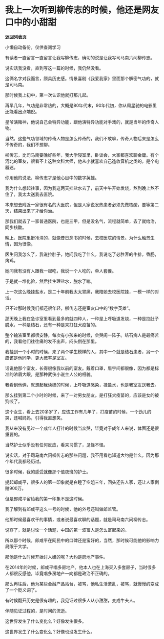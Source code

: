 # 我上一次听到柳传志的时候，他还是网友口中的小甜甜

[**返回列表页**](/gzh/记忆承载3)

小懒自动备份，仅供查阅学习

有读者一直留言一直留言让我写柳传志，确切的说是让我写司马南六问柳传志。  

  

说实话我没看，直到写这一篇的时候，我仍然没看。  

  

这俩名字对我而言，颇具历史感。情景喜剧《我爱我家》里面那个解密气功的，就是司马南。

  

那时候我上初中，第一次认识他就打那儿起。  

  

再早几年，气功是非常热的，大概是80年代末，90年代初，你从周星驰的电影里还能看出点端倪。  

  

星爷演赌神，他说自己会特异功能，跟他演特异功能对手戏的，就是当年的传奇人物。

  

当然，这些气功领域的传奇人物是怎么传奇的，我们不敢聊，传奇人物后来是怎么不传奇的，我们不想聊。  

  

柳传志，比司马南要晚好些年，我大学寝室里，卧谈会，大家都喜欢聊金庸。有个河北的室友，很看不上这种文科大师，他从小就喜欢自己造收音机之类的，是个电器迷。  

  

你用他的说法，柳传志才是他心目中的数字英雄。

  

我为什么想起往事，因为我这两天挂盐水去了，前天中午开始发烧，熬到晚上熬不住了，我太太送我去医院。

  

本来想去附近一家很有名的大医院，但是人家说发热患者必须先做核酸，要等第二天，结果出来了才给你治。  

  

那我们就去了一家普通医院，也是三甲，但是没名气，流程就简单，去了就给治，同步核酸。  

  

晚上，医院里挺冷清的，就像昔日念书的时候，去校医院的情景。为什么触景生情，因为很像。  

  

医生问我怎么了，我说拉肚子，她问我吃了什么，我说吃了必胜客的牛排，香肠，烤鸡。  

  

她问我有没有人跟我一起吃，我说一个人吃的，单人套餐。

  

于是就一堆化验，然后挂生理盐水，脱水了嘛。  

  

上一次这么晚挂盐水，是二十年前我太太胃痛，我陪她去校医院挂，一模一样的对话。  

  

只不过那时候我们都还很年轻，柳传志还是室友口中的“数字英雄”。  

  

那天晚上我在急诊室里看到最多的就四种人，一种是上呼吸道发烧，一种是拉肚子脱水，一种是结石，还有一种是来打狂犬疫苗的。  

  

整个输液室里都很安静，每次有小孩来的时候，会哭闹一阵子。结石病人是最痛苦的，我看他们往往痛的发不出声，闷头倒在那里。  

  

我挂到一个小时的时候，来了两个学生模样的人，其中一个就是结石患者，另一个应该是他同学，更大概率是室友。

  

话说他那个室友，长得很像我以前的室友。戴着口罩，眉宇间都很像，因为都是标准的浓眉大眼，是那种武侠小说主人公的相貌。  

  

我看到他俩，就想起我读研的时候，上呼吸道感染，挂盐水，也是我室友送我去。  

  

那么挂到第二个小时的时候，来了一对男女朋友。是打狂犬疫苗的，应该是女的被狗咬了。  

  

这个女生，看上去20多岁了，应该工作有几年了，打疫苗的时候，一个劲儿的哭，还喊妈妈，引得我直想笑。  

  

我从来没有见过一个成年人打针的时候当众哭，毕竟对于成年人来说，体面还是很重要的。  

  

当然护士似乎没有任何反应，看来习惯了，见怪不怪。  

  

说实话，对于司马南六问柳传志的那些问题，我不用看也知道大约是什么，因为那个年代我都经历过。  

  

很多时候，我的感受就像那个值夜班的护士。

  

提起郎咸平，很多人的第一印象就是白睡了空姐三年，回头还告人家，还让人家倒赔900万。  

  

但是郎咸平留给我的第一印象不是这时候。  

  

我了解到有郎咸平这么一号的时候，他的外号还叫做郎监管。  

  

他那时候最喜欢干的事情，或者说最喜欢聊的话题，就是司马南六问柳传志。  

  

说穿了，就是讨论一个话题，中国的第一波富人是怎么富起来的。  

  

所以那个时候，郎咸平在网民中的口碑还是蛮好的，当然，那时候可能他的影响力局限于大学。  

  

那他是什么时候开始讨人嫌的呢？大约是房地产事件。  

  

在2014年的时候，郎咸平唱多房地产，他本人也在上海买入多套房子，当时很多人都很反感他，毕竟唱多房地产一向都是政治不正确的。

  

那么再往后，他为某些金融产品站台，被骂，他私生活紊乱，被骂，就慢慢的变成了一个贬义词了。  

  

有时候翻开历史是很有趣的，我见证过很多人从小甜甜，变成牛夫人。

  

伴随见证过程的，是时间的流逝。

  

这世界发生了什么变化么？好像发生很多。

这世界发生了什么变化么？好像也没发生什么。

